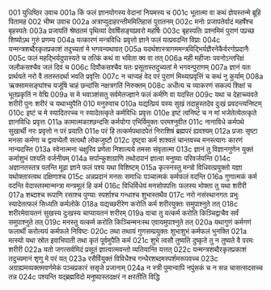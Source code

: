 001  युधिष्ठिर उवाच
001a किं फलं ज्ञानयोगस्य वेदानां नियमस्य च
001c भूतात्मा वा कथं ज्ञेयस्तन्मे ब्रूहि पितामह
002  भीष्म उवाच
002a अत्राप्युदाहरन्तीममितिहासं पुरातनम्
002c मनोः प्रजापतेर्वादं महर्षेश्च बृहस्पतेः
003a प्रजापतिं श्रेष्ठतमं पृथिव्यां देवर्षिसङ्घप्रवरो महर्षिः
003c बृहस्पतिः प्रश्नमिमं पुराणं पप्रच्छ शिष्योऽथ गुरुं प्रणम्य
004a यत्कारणं मन्त्रविधिः प्रवृत्तो ज्ञाने फलं यत्प्रवदन्ति विप्राः
004c यन्मन्त्रशब्दैरकृतप्रकाशं तदुच्यतां मे भगवन्यथावत्
005a यदर्थशास्त्रागममन्त्रविद्भिर्यज्ञैरनेकैर्वरगोप्रदानैः
005c फलं महद्भिर्यदुपास्यते च तत्किं कथं वा भविता क्व वा तत्
006a मही महीजाः पवनोऽन्तरिक्षं जलौकसश्चैव जलं दिवं च
006c दिवौकसश्चैव यतः प्रसूतास्तदुच्यतां मे भगवन्पुराणम्
007a ज्ञानं यतः प्रार्थयते नरो वै ततस्तदर्था भवति प्रवृत्तिः
007c न चाप्यहं वेद परं पुराणं मिथ्याप्रवृत्तिं च कथं नु कुर्याम्
008a ऋक्सामसङ्घांश्च यजूंषि चाहं छन्दांसि नक्षत्रगतिं निरुक्तम्
008c अधीत्य च व्याकरणं सकल्पं शिक्षां च भूतप्रकृतिं न वेद्मि
009a स मे भवाञ्शंसतु सर्वमेतज्ज्ञाने फलं कर्मणि वा यदस्ति
009c यथा च देहाच्च्यवते शरीरी पुनः शरीरं च यथाभ्युपैति
010  मनुरुवाच
010a यद्यत्प्रियं यस्य सुखं तदाहुस्तदेव दुःखं प्रवदन्त्यनिष्टम्
010c इष्टं च मे स्यादितरच्च न स्यादेतत्कृते कर्मविधिः प्रवृत्तः
010e इष्टं त्वनिष्टं च न मां भजेतेत्येतत्कृते ज्ञानविधिः प्रवृत्तः
011a कामात्मकाश्छन्दसि कर्मयोगा एभिर्विमुक्तः परमश्नुवीत
011c नानाविधे कर्मपथे सुखार्थी नरः प्रवृत्तो न परं प्रयाति
011e परं हि तत्कर्मपथादपेतं निराशिषं ब्रह्मपरं ह्यवश्यम्
012a प्रजाः सृष्टा मनसा कर्मणा च द्वावप्येतौ सत्पथौ लोकजुष्टौ
012c दृष्ट्वा कर्म शाश्वतं चान्तवच्च मनस्त्यागः कारणं नान्यदस्ति
013a स्वेनात्मना चक्षुरिव प्रणेता निशात्यये तमसा संवृतात्मा
013c ज्ञानं तु विज्ञानगुणेन युक्तं कर्माशुभं पश्यति वर्जनीयम्
014a सर्पान्कुशाग्राणि तथोदपानं ज्ञात्वा मनुष्याः परिवर्जयन्ति
014c अज्ञानतस्तत्र पतन्ति मूढा ज्ञाने फलं पश्य यथा विशिष्टम्
015a कृत्स्नस्तु मन्त्रो विधिवत्प्रयुक्तो यज्ञा यथोक्तास्त्वथ दक्षिणाश्च
015c अन्नप्रदानं मनसः समाधिः पञ्चात्मकं कर्मफलं वदन्ति
016a गुणात्मकं कर्म वदन्ति वेदास्तस्मान्मन्त्रा मन्त्रमूलं हि कर्म
016c विधिर्विधेयं मनसोपपत्तिः फलस्य भोक्ता तु यथा शरीरी
017a शब्दाश्च रूपाणि रसाश्च पुण्याः स्पर्शाश्च गन्धाश्च शुभास्तथैव
017c नरो नसंस्थानगतः प्रभुः स्यादेतत्फलं सिध्यति कर्मलोके
018a यद्यच्छरीरेण करोति कर्म शरीरयुक्तः समुपाश्नुते तत्
018c शरीरमेवायतनं सुखस्य दुःखस्य चाप्यायतनं शरीरम्
019a वाचा तु यत्कर्म करोति किञ्चिद्वाचैव सर्वं समुपाश्नुते तत्
019c मनस्तु यत्कर्म करोति किञ्चिन्मनःस्थ एवायमुपाश्नुते तत्
020a यथागुणं कर्मगणं फलार्थी करोत्ययं कर्मफले निविष्टः
020c तथा तथायं गुणसम्प्रयुक्तः शुभाशुभं कर्मफलं भुनक्ति
021a मत्स्यो यथा स्रोत इवाभिपाती तथा कृतं पूर्वमुपैति कर्म
021c शुभे त्वसौ तुष्यति दुष्कृते तु न तुष्यते वै परमः शरीरी
022a यतो जगत्सर्वमिदं प्रसूतं ज्ञात्वात्मवन्तो व्यतियान्ति यत्तत्
022c यन्मन्त्रशब्दैरकृतप्रकाशं तदुच्यमानं शृणु मे परं यत्
023a रसैर्वियुक्तं विविधैश्च गन्धैरशब्दमस्पर्शमरूपवच्च
023c अग्राह्यमव्यक्तमवर्णमेकं पञ्चप्रकारं ससृजे प्रजानाम्
024a न स्त्री पुमान्वापि नपुंसकं च न सन्न चासत्सदसच्च तन्न
024c पश्यन्ति यद्ब्रह्मविदो मनुष्यास्तदक्षरं न क्षरतीति विद्धि

